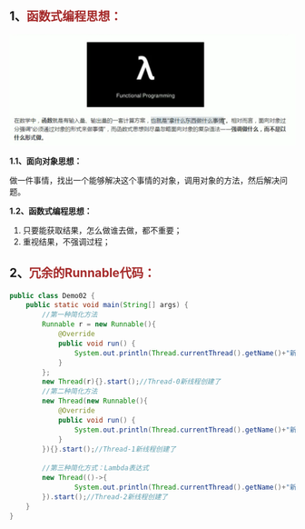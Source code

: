 ## 1、<span style="color:brown">函数式编程思想：</span>

<img src="https://raw.githubusercontent.com/root-bine/image/main/Typora-image/%E5%87%BD%E6%95%B0%E5%BC%8F%E7%BC%96%E7%A8%8B%E6%80%9D%E6%83%B3.png" style="zoom:67%;" />

**1.1、面向对象思想：**

​		做一件事情，找出一个能够解决这个事情的对象，调用对象的方法，然后解决问题。

**1.2、函数式编程思想：**

1. 只要能获取结果，怎么做谁去做，都不重要；
2. 重视结果，不强调过程；



## 2、<span style="color:brown">冗余的Runnable代码：</span>

```java
public class Demo02 {
    public static void main(String[] args) {
        //第一种简化方法
        Runnable r = new Runnable(){
            @Override
            public void run() {
                System.out.println(Thread.currentThread().getName()+"新线程创建了");
            }
        };
        new Thread(r){}.start();//Thread-0新线程创建了
        //第二种简化方法
        new Thread(new Runnable(){
            @Override
            public void run() {
                System.out.println(Thread.currentThread().getName()+"新线程创建了");
            }
        }){}.start();//Thread-1新线程创建了

        //第三种简化方式：Lambda表达式
        new Thread(()->{
                System.out.println(Thread.currentThread().getName()+"新线程创建了");
        }).start();//Thread-2新线程创建了
    }
}
```
